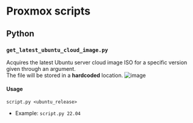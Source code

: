 # Proxmox scripts
## Python
### `get_latest_ubuntu_cloud_image.py`
Acquires the latest Ubuntu server cloud image ISO for a specific version given through an argument.  
The file will be stored in a **hardcoded** location.
![image](https://user-images.githubusercontent.com/13659371/222970522-e3e3282b-ce21-4e12-bd84-9758a75d7b70.png)

#### Usage
`script.py <ubuntu_release>`  
- Example: `script.py 22.04`

